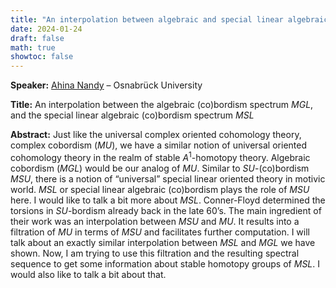 ```yaml
---
title: "An interpolation between algebraic and special linear algebraic (co)bordism"
date: 2024-01-24
draft: false
math: true
showtoc: false
---
```


**Speaker:** [Ahina Nandy](https://www.mathematik.uni-osnabrueck.de/forschung/ag_topologie_und_geometrie/nandy_ahina.html) – Osnabrück University

**Title:** An interpolation between the algebraic (co)bordism spectrum $MGL$, and the special linear algebraic (co)bordism spectrum $MSL$

**Abstract:** Just like the universal complex oriented cohomology theory, complex cobordism ($MU$), we have a similar notion of universal oriented cohomology theory in the realm of stable $A^1$-homotopy theory. Algebraic cobordism ($MGL$) would be our analog of $MU$. Similar to $SU$-(co)bordism $MSU$, there is a notion of “universal” special linear oriented theory in motivic world. $MSL$ or special linear algebraic (co)bordism plays the role of $MSU$ here. I would like to talk a bit more about $MSL$. Conner-Floyd determined the torsions in $SU$-bordism already back in the late 60’s. The main ingredient of their work was an interpolation between $MSU$ and $MU$. It results into a filtration of $MU$ in terms of $MSU$ and facilitates further computation. I will talk about an exactly similar interpolation between $MSL$ and $MGL$ we have shown. Now, I am trying to use this filtration and the resulting spectral sequence to get some information about stable homotopy groups of $MSL$. I would also like to talk a bit about that.